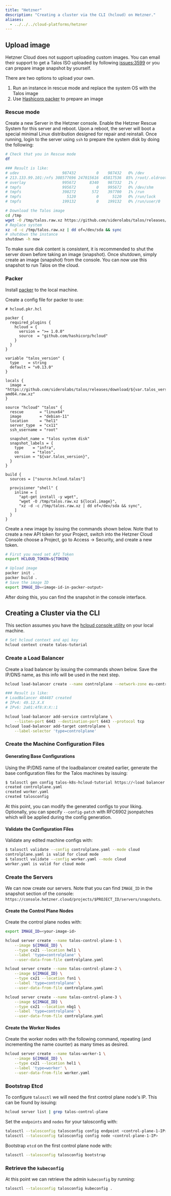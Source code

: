 ```yaml
---
title: "Hetzner"
description: "Creating a cluster via the CLI (hcloud) on Hetzner."
aliases: 
  - ../../../cloud-platforms/hetzner
---
```


## Upload image

Hetzner Cloud does not support uploading custom images.
You can email their support to get a Talos ISO uploaded by following [issues:3599](https://github.com/siderolabs/talos/issues/3599#issuecomment-841172018) or you can prepare image snapshot by yourself.

There are two options to upload your own.

1. Run an instance in rescue mode and replace the system OS with the Talos image
2. Use [Hashicorp packer](https://www.packer.io/docs/builders/hetzner-cloud) to prepare an image

### Rescue mode

Create a new Server in the Hetzner console.
Enable the Hetzner Rescue System for this server and reboot.
Upon a reboot, the server will boot a special minimal Linux distribution designed for repair and reinstall.
Once running, login to the server using ```ssh``` to prepare the system disk by doing the following:

```bash
# Check that you in Rescue mode
df

### Result is like:
# udev                   987432         0    987432   0% /dev
# 213.133.99.101:/nfs 308577696 247015616  45817536  85% /root/.oldroot/nfs
# overlay                995672      8340    987332   1% /
# tmpfs                  995672         0    995672   0% /dev/shm
# tmpfs                  398272       572    397700   1% /run
# tmpfs                    5120         0      5120   0% /run/lock
# tmpfs                  199132         0    199132   0% /run/user/0

# Download the Talos image
cd /tmp
wget -O /tmp/talos.raw.xz https://github.com/siderolabs/talos/releases/download/v0.13.0/hcloud-amd64.raw.xz
# Replace system
xz -d -c /tmp/talos.raw.xz | dd of=/dev/sda && sync
# shutdown the instance
shutdown -h now
```

To make sure disk content is consistent, it is recommended to shut the server down before taking an image (snapshot).
Once shutdown, simply create an image (snapshot) from the console.
You can now use this snapshot to run Talos on the cloud.

### Packer

Install [packer](https://learn.hashicorp.com/tutorials/packer/get-started-install-cli) to the local machine.

Create a config file for packer to use:

```hcl
# hcloud.pkr.hcl

packer {
  required_plugins {
    hcloud = {
      version = ">= 1.0.0"
      source  = "github.com/hashicorp/hcloud"
    }
  }
}

variable "talos_version" {
  type    = string
  default = "v0.13.0"
}

locals {
  image = "https://github.com/siderolabs/talos/releases/download/${var.talos_version}/hcloud-amd64.raw.xz"
}

source "hcloud" "talos" {
  rescue       = "linux64"
  image        = "debian-11"
  location     = "hel1"
  server_type  = "cx11"
  ssh_username = "root"

  snapshot_name = "talos system disk"
  snapshot_labels = {
    type    = "infra",
    os      = "talos",
    version = "${var.talos_version}",
  }
}

build {
  sources = ["source.hcloud.talos"]

  provisioner "shell" {
    inline = [
      "apt-get install -y wget",
      "wget -O /tmp/talos.raw.xz ${local.image}",
      "xz -d -c /tmp/talos.raw.xz | dd of=/dev/sda && sync",
    ]
  }
}
```

Create a new image by issuing the commands shown below.
Note that to create a new API token for your Project, switch into the Hetzner Cloud Console choose a Project, go to Access → Security, and create a new token.

```bash
# First you need set API Token
export HCLOUD_TOKEN=${TOKEN}

# Upload image
packer init .
packer build .
# Save the image ID
export IMAGE_ID=<image-id-in-packer-output>
```

After doing this, you can find the snapshot in the console interface.

## Creating a Cluster via the CLI

This section assumes you have the [hcloud console utility](https://community.hetzner.com/tutorials/howto-hcloud-cli) on your local machine.

```bash
# Set hcloud context and api key
hcloud context create talos-tutorial
```

### Create a Load Balancer

Create a load balancer by issuing the commands shown below.
Save the IP/DNS name, as this info will be used in the next step.

```bash
hcloud load-balancer create --name controlplane --network-zone eu-central --type lb11 --label 'type=controlplane'

### Result is like:
# LoadBalancer 484487 created
# IPv4: 49.12.X.X
# IPv6: 2a01:4f8:X:X::1

hcloud load-balancer add-service controlplane \
    --listen-port 6443 --destination-port 6443 --protocol tcp
hcloud load-balancer add-target controlplane \
    --label-selector 'type=controlplane'
```

### Create the Machine Configuration Files

#### Generating Base Configurations

Using the IP/DNS name of the loadbalancer created earlier, generate the base configuration files for the Talos machines by issuing:

```bash
$ talosctl gen config talos-k8s-hcloud-tutorial https://<load balancer IP or DNS>:6443
created controlplane.yaml
created worker.yaml
created talosconfig
```

At this point, you can modify the generated configs to your liking.
Optionally, you can specify `--config-patch` with RFC6902 jsonpatches which will be applied during the config generation.

#### Validate the Configuration Files

Validate any edited machine configs with:

```bash
$ talosctl validate --config controlplane.yaml --mode cloud
controlplane.yaml is valid for cloud mode
$ talosctl validate --config worker.yaml --mode cloud
worker.yaml is valid for cloud mode
```

### Create the Servers

We can now create our servers.
Note that you can find ```IMAGE_ID``` in the snapshot section of the console: ```https://console.hetzner.cloud/projects/$PROJECT_ID/servers/snapshots```.

#### Create the Control Plane Nodes

Create the control plane nodes with:

```bash
export IMAGE_ID=<your-image-id>

hcloud server create --name talos-control-plane-1 \
    --image ${IMAGE_ID} \
    --type cx21 --location hel1 \
    --label 'type=controlplane' \
    --user-data-from-file controlplane.yaml

hcloud server create --name talos-control-plane-2 \
    --image ${IMAGE_ID} \
    --type cx21 --location fsn1 \
    --label 'type=controlplane' \
    --user-data-from-file controlplane.yaml

hcloud server create --name talos-control-plane-3 \
    --image ${IMAGE_ID} \
    --type cx21 --location nbg1 \
    --label 'type=controlplane' \
    --user-data-from-file controlplane.yaml
```

#### Create the Worker Nodes

Create the worker nodes with the following command, repeating (and incrementing the name counter) as many times as desired.

```bash
hcloud server create --name talos-worker-1 \
    --image ${IMAGE_ID} \
    --type cx21 --location hel1 \
    --label 'type=worker' \
    --user-data-from-file worker.yaml
```

### Bootstrap Etcd

To configure `talosctl` we will need the first control plane node's IP.
This can be found by issuing:

```bash
hcloud server list | grep talos-control-plane
```

Set the `endpoints` and `nodes` for your talosconfig with:

```bash
talosctl --talosconfig talosconfig config endpoint <control-plane-1-IP>
talosctl --talosconfig talosconfig config node <control-plane-1-IP>
```

Bootstrap `etcd` on the first control plane node with:

```bash
talosctl --talosconfig talosconfig bootstrap
```

### Retrieve the `kubeconfig`

At this point we can retrieve the admin `kubeconfig` by running:

```bash
talosctl --talosconfig talosconfig kubeconfig .
```
